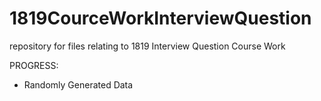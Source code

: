# 1819CourceWorkInterviewQuestion
repository for files relating to 1819 Interview Question Course Work 


PROGRESS:
- Randomly Generated Data
